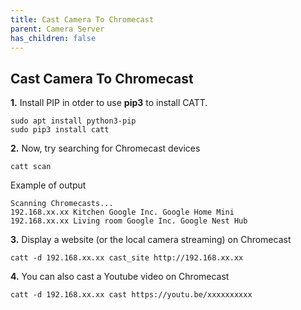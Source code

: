 ```yaml
---
title: Cast Camera To Chromecast
parent: Camera Server
has_children: false
---
```


## Cast Camera To Chromecast

**1.** Install PIP in otder to use **pip3** to install CATT.

```
sudo apt install python3-pip
sudo pip3 install catt
```

**2.** Now, try searching for Chromecast devices

`catt scan`

Example of output
```
Scanning Chromecasts...
192.168.xx.xx Kitchen Google Inc. Google Home Mini
192.168.xx.xx Living room Google Inc. Google Nest Hub
```

**3.** Display a website (or the local camera streaming) on Chromecast

`catt -d 192.168.xx.xx cast_site http://192.168.xx.xx`

**4.** You can also cast a Youtube video on Chromecast

`catt -d 192.168.xx.xx cast https://youtu.be/xxxxxxxxxx`
